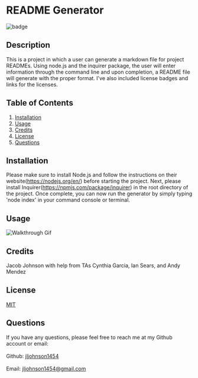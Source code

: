 # README Generator

  ![badge](https://img.shields.io/badge/License-MIT-brightgreen)

  ## Description
  This is a project in which a user can generate a markdown file for project READMEs. Using node.js and the inquirer package, the user will enter information through the command line and upon completion, a README file will generate with the proper format. I've also included license badges and links for the licenses.

  ## Table of Contents
  1. [Installation](##installation)
  2. [Usage](#usage)
  3. [Credits](#credits)
  4. [License](#license)
  5. [Questions](#questions)
  
  ## Installation
  Please make sure to install Node.js and follow the instructions on their website(https://nodejs.org/en/) before starting the project. Next, please install Inquirer(https://npmjs.com/package/inquirer) in the root directory of the project. Once complete, you can now run the generator by simply typing 'node index' in your command console or terminal.

  ## Usage
  ![Walkthrough Gif](/Develop/images/ReadMeWalkthroughGif.gif)

  ## Credits
  Jacob Johnson with help from TAs Cynthia Garcia, Ian Sears, and Andy Mendez

  ## License
  [MIT](https://choosealicense.com/licenses/mit/)

  ## Questions

  If you have any questions, please feel free to reach me at my Github account or email:
  <br />
  <br />
  Github: [jljohnson1454](https://github.com/jljohnson1454)
  <br />
  <br />
  Email: jljohnson1454@gmail.com

